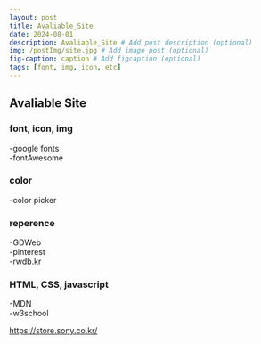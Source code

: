 ```yaml
---
layout: post
title: Avaliable_Site
date: 2024-08-01
description: Avaliable_Site # Add post description (optional)
img: /postImg/site.jpg # Add image post (optional)
fig-caption: caption # Add figcaption (optional)
tags: [font, img, icon, etc]
---
```

## Avaliable Site

### font, icon, img
-google fonts   
-fontAwesome

### color
-color picker

### reperence
-GDWeb  
-pinterest  
-rwdb.kr  

### HTML, CSS, javascript
-MDN  
-w3school

https://store.sony.co.kr/